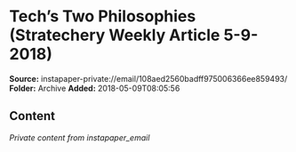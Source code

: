 # Tech’s Two Philosophies (Stratechery Weekly Article 5-9-2018)

**Source:** instapaper-private://email/108aed2560badff975006366ee859493/
**Folder:** Archive
**Added:** 2018-05-09T08:05:56




## Content
*Private content from instapaper_email*
